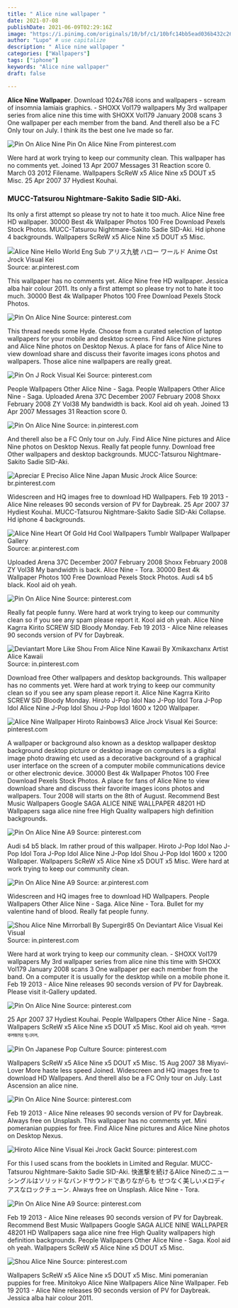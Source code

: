 ```yaml
---
title: " Alice nine wallpaper "
date: 2021-07-08
publishDate: 2021-06-09T02:29:16Z
image: "https://i.pinimg.com/originals/10/bf/c1/10bfc14bb5ead036b432c26735c4ad3c.jpg"
author: "Lupo" # use capitalize
description: " Alice nine wallpaper "
categories: ["Wallpapers"]
tags: ["iphone"]
keywords: "Alice nine wallpaper"
draft: false

---
```



**Alice Nine Wallpaper**. Download 1024x768 icons and wallpapers - scream of insomnia lamiais graphics. - SHOXX Vol179 wallpapers My 3rd wallpaper series from alice nine this time with SHOXX Vol179 January 2008 scans 3 One wallpaper per each member from the band. And therell also be a FC Only tour on July. I think its the best one Ive made so far.

![Pin On Alice Nine](https://i.pinimg.com/originals/45/0e/be/450ebeb6ed612ebec9842a4ffe8ad4a1.jpg "Pin On Alice Nine")
Pin On Alice Nine From pinterest.com


Were hard at work trying to keep our community clean. This wallpaper has no comments yet. Joined 13 Apr 2007 Messages 31 Reaction score 0. March 03 2012 Filename. Wallpapers ScReW x5 Alice Nine x5 DOUT x5 Misc. 25 Apr 2007 37 Hydiest Kouhai.

### MUCC-Tatsurou Nightmare-Sakito Sadie SID-Aki.

Its only a first attempt so please try not to hate it too much. Alice Nine free HD wallpaper. 30000 Best 4k Wallpaper Photos 100 Free Download Pexels Stock Photos. MUCC-Tatsurou Nightmare-Sakito Sadie SID-Aki. Hd iphone 4 backgrounds. Wallpapers ScReW x5 Alice Nine x5 DOUT x5 Misc.


![Alice Nine Hello World Eng Sub アリス九號 ハロー ワールド Anime Ost Jrock Visual Kei](https://i.pinimg.com/originals/b1/41/fb/b141fb4731d7d33765c99d12c4bd9f3b.jpg "Alice Nine Hello World Eng Sub アリス九號 ハロー ワールド Anime Ost Jrock Visual Kei")
Source: ar.pinterest.com

This wallpaper has no comments yet. Alice Nine free HD wallpaper. Jessica alba hair colour 2011. Its only a first attempt so please try not to hate it too much. 30000 Best 4k Wallpaper Photos 100 Free Download Pexels Stock Photos.

![Pin On Alice Nine](https://i.pinimg.com/originals/1b/24/4b/1b244b8afb7db82c4e3fb7e5eb89f780.jpg "Pin On Alice Nine")
Source: pinterest.com

This thread needs some Hyde. Choose from a curated selection of laptop wallpapers for your mobile and desktop screens. Find Alice Nine pictures and Alice Nine photos on Desktop Nexus. A place for fans of Alice Nine to view download share and discuss their favorite images icons photos and wallpapers. Those alice nine wallpapers are really great.

![Pin On J Rock Visual Kei](https://i.pinimg.com/originals/cb/88/df/cb88df68a12a3a389f07bc69447406a6.jpg "Pin On J Rock Visual Kei")
Source: pinterest.com

People Wallpapers Other Alice Nine - Saga. People Wallpapers Other Alice Nine - Saga. Uploaded Arena 37C December 2007 February 2008 Shoxx February 2008 ZY Vol38 My bandwidth is back. Kool aid oh yeah. Joined 13 Apr 2007 Messages 31 Reaction score 0.

![Pin On Alice Nine](https://i.pinimg.com/originals/a7/9e/0b/a79e0b47bc864916404055acc9a05376.jpg "Pin On Alice Nine")
Source: in.pinterest.com

And therell also be a FC Only tour on July. Find Alice Nine pictures and Alice Nine photos on Desktop Nexus. Really fat people funny. Download free Other wallpapers and desktop backgrounds. MUCC-Tatsurou Nightmare-Sakito Sadie SID-Aki.

![Apreciar E Preciso Alice Nine Japan Music Jrock Alice](https://i.pinimg.com/originals/a7/bc/85/a7bc8524e4fcf017f6465735c2f2a81a.jpg "Apreciar E Preciso Alice Nine Japan Music Jrock Alice")
Source: br.pinterest.com

Widescreen and HQ images free to download HD Wallpapers. Feb 19 2013 - Alice Nine releases 90 seconds version of PV for Daybreak. 25 Apr 2007 37 Hydiest Kouhai. MUCC-Tatsurou Nightmare-Sakito Sadie SID-Aki Collapse. Hd iphone 4 backgrounds.

![Alice Nine Heart Of Gold Hd Cool Wallpapers Tumblr Wallpaper Wallpaper Gallery](https://i.pinimg.com/originals/7d/d9/3d/7dd93d0169e57f6ef695f4e115f22064.jpg "Alice Nine Heart Of Gold Hd Cool Wallpapers Tumblr Wallpaper Wallpaper Gallery")
Source: ar.pinterest.com

Uploaded Arena 37C December 2007 February 2008 Shoxx February 2008 ZY Vol38 My bandwidth is back. Alice Nine - Tora. 30000 Best 4k Wallpaper Photos 100 Free Download Pexels Stock Photos. Audi s4 b5 black. Kool aid oh yeah.

![Pin On Alice Nine](https://i.pinimg.com/originals/fd/dc/1d/fddc1d7cbc44d612084deeda82e8e688.jpg "Pin On Alice Nine")
Source: pinterest.com

Really fat people funny. Were hard at work trying to keep our community clean so if you see any spam please report it. Kool aid oh yeah. Alice Nine Kagrra Kirito SCREW SID Bloody Monday. Feb 19 2013 - Alice Nine releases 90 seconds version of PV for Daybreak.

![Deviantart More Like Shou From Alice Nine Kawaii By Xmikaxchanx Artist Alice Kawaii](https://i.pinimg.com/originals/36/c3/2d/36c32dc5ae6456145574cb44a508eaf9.png "Deviantart More Like Shou From Alice Nine Kawaii By Xmikaxchanx Artist Alice Kawaii")
Source: in.pinterest.com

Download free Other wallpapers and desktop backgrounds. This wallpaper has no comments yet. Were hard at work trying to keep our community clean so if you see any spam please report it. Alice Nine Kagrra Kirito SCREW SID Bloody Monday. Hiroto J-Pop Idol Nao J-Pop Idol Tora J-Pop Idol Alice Nine J-Pop Idol Shou J-Pop Idol 1600 x 1200 Wallpaper.

![Alice Nine Wallpaper Hiroto Rainbows3 Alice Jrock Visual Kei](https://i.pinimg.com/564x/67/20/7d/67207d893a373cf9e980aa13b64f98ff--rainbow-wallpaper-hd-wallpaper.jpg "Alice Nine Wallpaper Hiroto Rainbows3 Alice Jrock Visual Kei")
Source: pinterest.com

A wallpaper or background also known as a desktop wallpaper desktop background desktop picture or desktop image on computers is a digital image photo drawing etc used as a decorative background of a graphical user interface on the screen of a computer mobile communications device or other electronic device. 30000 Best 4k Wallpaper Photos 100 Free Download Pexels Stock Photos. A place for fans of Alice Nine to view download share and discuss their favorite images icons photos and wallpapers. Tour 2008 will starts on the 8th of August. Recommend Best Music Wallpapers Google SAGA ALICE NINE WALLPAPER 48201 HD Wallpapers saga alice nine free High Quality wallpapers high definition backgrounds.

![Pin On Alice Nine A9](https://i.pinimg.com/originals/2a/48/be/2a48be002f43454b0822e34ea1d39bf1.jpg "Pin On Alice Nine A9")
Source: pinterest.com

Audi s4 b5 black. Im rather proud of this wallpaper. Hiroto J-Pop Idol Nao J-Pop Idol Tora J-Pop Idol Alice Nine J-Pop Idol Shou J-Pop Idol 1600 x 1200 Wallpaper. Wallpapers ScReW x5 Alice Nine x5 DOUT x5 Misc. Were hard at work trying to keep our community clean.

![Pin On Alice Nine A9](https://i.pinimg.com/originals/30/ed/54/30ed543f59bb870c9dcd43db4a499373.jpg "Pin On Alice Nine A9")
Source: ar.pinterest.com

Widescreen and HQ images free to download HD Wallpapers. People Wallpapers Other Alice Nine - Saga. Alice Nine - Tora. Bullet for my valentine hand of blood. Really fat people funny.

![Shou Alice Nine Mirrorball By Supergir85 On Deviantart Alice Visual Kei Visual](https://i.pinimg.com/originals/88/3b/3a/883b3a676a79075ca5c4b06f0d8ad84c.jpg "Shou Alice Nine Mirrorball By Supergir85 On Deviantart Alice Visual Kei Visual")
Source: in.pinterest.com

Were hard at work trying to keep our community clean. - SHOXX Vol179 wallpapers My 3rd wallpaper series from alice nine this time with SHOXX Vol179 January 2008 scans 3 One wallpaper per each member from the band. On a computer it is usually for the desktop while on a mobile phone it. Feb 19 2013 - Alice Nine releases 90 seconds version of PV for Daybreak. Please visit it-Gallery updated.

![Pin On Alice Nine](https://i.pinimg.com/originals/19/8c/fe/198cfe63b3d65b7122aa75530f4164f2.png "Pin On Alice Nine")
Source: pinterest.com

25 Apr 2007 37 Hydiest Kouhai. People Wallpapers Other Alice Nine - Saga. Wallpapers ScReW x5 Alice Nine x5 DOUT x5 Misc. Kool aid oh yeah. শরনখল কলজমর ছএদল.

![Pin On Japanese Pop Culture](https://i.pinimg.com/originals/ee/1f/bd/ee1fbd85fd0639a29317907b999ee96f.jpg "Pin On Japanese Pop Culture")
Source: pinterest.com

Wallpapers ScReW x5 Alice Nine x5 DOUT x5 Misc. 15 Aug 2007 38 Miyavi-Lover More haste less speed Joined. Widescreen and HQ images free to download HD Wallpapers. And therell also be a FC Only tour on July. Last Ascension an alice nine.

![Pin On Alice Nine](https://i.pinimg.com/originals/69/50/c7/6950c72f983ad2113aaa064b7baad218.jpg "Pin On Alice Nine")
Source: pinterest.com

Feb 19 2013 - Alice Nine releases 90 seconds version of PV for Daybreak. Always free on Unsplash. This wallpaper has no comments yet. Mini pomeranian puppies for free. Find Alice Nine pictures and Alice Nine photos on Desktop Nexus.

![Hiroto Alice Nine Visual Kei Jrock Gackt](https://i.pinimg.com/originals/a6/ba/a9/a6baa99cfd25280448d32efaf05ed192.jpg "Hiroto Alice Nine Visual Kei Jrock Gackt")
Source: pinterest.com

For this I used scans from the booklets in Limited and Regular. MUCC-Tatsurou Nightmare-Sakito Sadie SID-Aki. 快進撃を続けるAlice Nineのニューシングルはソリッドなバンドサウンドでありながらも せつなく美しいメロディアスなロックチューン. Always free on Unsplash. Alice Nine - Tora.

![Pin On Alice Nine A9](https://i.pinimg.com/564x/f8/30/55/f830550a5f151a78d1e3f2a99b31d4c6.jpg "Pin On Alice Nine A9")
Source: pinterest.com

Feb 19 2013 - Alice Nine releases 90 seconds version of PV for Daybreak. Recommend Best Music Wallpapers Google SAGA ALICE NINE WALLPAPER 48201 HD Wallpapers saga alice nine free High Quality wallpapers high definition backgrounds. People Wallpapers Other Alice Nine - Saga. Kool aid oh yeah. Wallpapers ScReW x5 Alice Nine x5 DOUT x5 Misc.

![Shou Alice Nine](https://i.pinimg.com/originals/10/bf/c1/10bfc14bb5ead036b432c26735c4ad3c.jpg "Shou Alice Nine")
Source: pinterest.com

Wallpapers ScReW x5 Alice Nine x5 DOUT x5 Misc. Mini pomeranian puppies for free. Minitokyo Alice Nine Wallpapers Alice Nine Wallpaper. Feb 19 2013 - Alice Nine releases 90 seconds version of PV for Daybreak. Jessica alba hair colour 2011.

